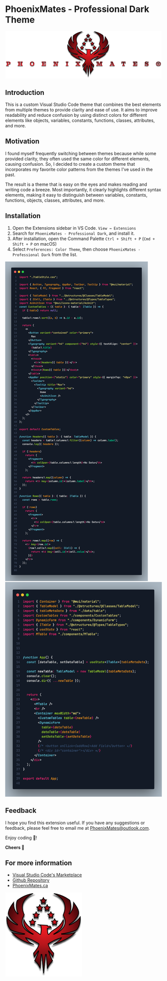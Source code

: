 # PhoenixMates - Professional Dark Theme

![PhenixMates Technologies Inc.](./assets/PhoenixMates_logo_and_name.png)

## Introduction

This is a custom Visual Studio Code theme that combines the best elements from multiple themes to provide clarity and ease of use. It aims to improve readability and reduce confusion by using distinct colors for different elements like objects, variables, constants, functions, classes, attributes, and more.

## Motivation

I found myself frequently switching between themes because while some provided clarity, they often used the same color for different elements, causing confusion. So, I decided to create a custom theme that incorporates my favorite color patterns from the themes I've used in the past.

The result is a theme that is easy on the eyes and makes reading and writing code a breeze. Most importantly, it clearly highlights different syntax elements, making it easy to distinguish between variables, constants, functions, objects, classes, attributes, and more.

## Installation

1. Open the Extensions sidebar in VS Code. `View → Extensions`
2. Search for `PhoenixMates - Professional Dark`, and install it.
3. After installation, open the Command Palette `Ctrl + Shift + P` (`Cmd + Shift + P` on macOS)
4. Select `Preferences: Color Theme`, then choose `PhoenixMates - Professional Dark` from the list.

![Theme Preview](./assets/preview_1.png)
![Theme Preview](./assets/preview_2.png)

## Feedback

I hope you find this extension useful. If you have any suggestions or feedback, please feel free to email me at [PhoenixMates@outlook.com](mailto:PhoenixMates@outlook.com).

Enjoy coding 🎉!

**Cheers 🥂**

## For more information

* [Visual Studio Code's Marketplace](https://marketplace.visualstudio.com/items?itemName=PhoenixMatesTechnologiesInc.phoenixmatesprofessionaldark)
* [Github Repository](https://github.com/Anas-Alhariri/PhoenixMates-Professional-Dark)
* [PhoenixMates.ca](https://www.phoenixmates.ca/)

![PhoenixMates](./assets/PhoenixMates_Bird.png)
